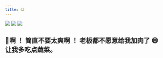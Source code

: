 ```yaml
---
title: 😋
---
```

![](https://tva1.sinaimg.cn/large/007S8ZIlgy1gfyze83wfdj30jg0mkjzt.jpg)
![](https://tva1.sinaimg.cn/large/007S8ZIlgy1gfyzxb3qemj31400u0nit.jpg)
![](https://tva1.sinaimg.cn/large/007S8ZIlgy1gfyzegp9b9j30jg0oaag9.jpg)
## 啊 ！ 简直不要太爽啊 ！ 老板都不愿意给我加肉了 😄 让我多吃点蔬菜。

